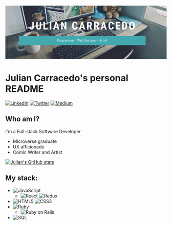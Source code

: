 ![Logo](https://github.com/JuliCarracedo/JuliCarracedo/blob/main/CustomBanner.png)
# Julian Carracedo's personal README

[![LinkedIn](https://img.shields.io/badge/LinkedIn-0077B5?style=for-the-badge&logo=linkedin&logoColor=white)](https://www.linkedin.com/in/julian-carracedo)
[![Twitter](https://img.shields.io/badge/Twitter-1DA1F2?style=for-the-badge&logo=twitter&logoColor=white)](https://twitter.com/CarracedoTrigo)
[![Medium](https://img.shields.io/badge/Medium-12100E?style=for-the-badge&logo=medium&logoColor=white)](https://medium.com/@JulianCarracedo)
## Who am I?
I'm a Full-stack Software Developer
* Microverse graduate
* UX afficionado
* Comic Writer and Artist

[![Julian's GitHub stats](https://github-readme-stats.vercel.app/api?username=JuliCarracedo)](https://github.com/anuraghazra/github-readme-stats)

## My stack:
* ![JavaScript](https://img.shields.io/badge/JavaScript-323330?style=for-the-badge&logo=javascript&logoColor=F7DF1E)
  * ![React](https://img.shields.io/badge/React-20232A?style=for-the-badge&logo=react&logoColor=61DAFB) ![Redux](https://img.shields.io/badge/Redux-593D88?style=for-the-badge&logo=redux&logoColor=white)
* ![HTML5](https://img.shields.io/badge/HTML5-E34F26?style=for-the-badge&logo=html5&logoColor=white) ![CSS3](	https://img.shields.io/badge/CSS3-1572B6?style=for-the-badge&logo=css3&logoColor=white)
* ![Ruby](https://img.shields.io/badge/Ruby-CC342D?style=for-the-badge&logo=ruby&logoColor=white)
  * ![Ruby on Rails](https://img.shields.io/badge/Ruby_on_Rails-CC0000?style=for-the-badge&logo=ruby-on-rails&logoColor=white)
* ![SQL](https://img.shields.io/badge/PostgreSQL-316192?style=for-the-badge&logo=postgresql&logoColor=white)
